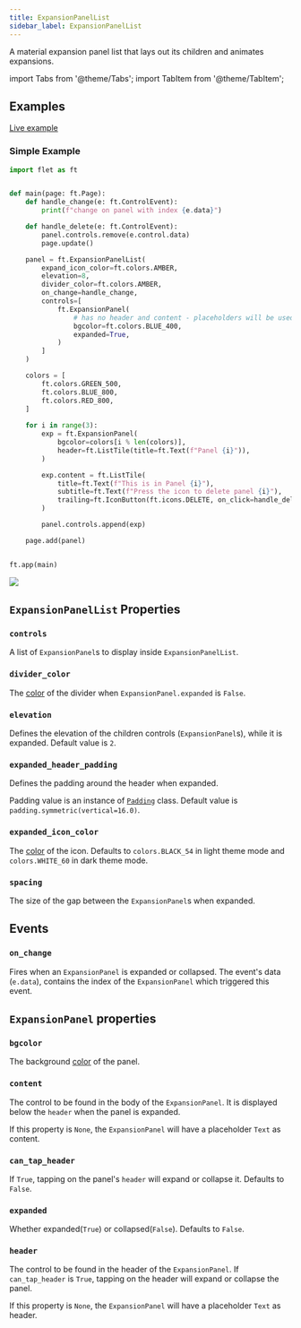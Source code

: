 ```yaml
---
title: ExpansionPanelList
sidebar_label: ExpansionPanelList
---
```


A material expansion panel list that lays out its children and animates expansions.


import Tabs from '@theme/Tabs';
import TabItem from '@theme/TabItem';

## Examples

[Live example](https://flet-controls-gallery.fly.dev/layout/expansionpanellist)

### Simple Example

<Tabs groupId="language">
  <TabItem value="python" label="Python" default>

```python
import flet as ft


def main(page: ft.Page):
    def handle_change(e: ft.ControlEvent):
        print(f"change on panel with index {e.data}")

    def handle_delete(e: ft.ControlEvent):
        panel.controls.remove(e.control.data)
        page.update()

    panel = ft.ExpansionPanelList(
        expand_icon_color=ft.colors.AMBER,
        elevation=8,
        divider_color=ft.colors.AMBER,
        on_change=handle_change,
        controls=[
            ft.ExpansionPanel(
                # has no header and content - placeholders will be used
                bgcolor=ft.colors.BLUE_400,
                expanded=True,
            )
        ]
    )

    colors = [
        ft.colors.GREEN_500,
        ft.colors.BLUE_800,
        ft.colors.RED_800,
    ]
    
    for i in range(3):
        exp = ft.ExpansionPanel(
            bgcolor=colors[i % len(colors)],
            header=ft.ListTile(title=ft.Text(f"Panel {i}")),
        )

        exp.content = ft.ListTile(
            title=ft.Text(f"This is in Panel {i}"),
            subtitle=ft.Text(f"Press the icon to delete panel {i}"),
            trailing=ft.IconButton(ft.icons.DELETE, on_click=handle_delete, data=exp),
        )

        panel.controls.append(exp)

    page.add(panel)


ft.app(main)
```
  </TabItem>
</Tabs>

<img src="/img/docs/controls/expansion-panel/expansion-panel.gif" className="screenshot-40"/>

## `ExpansionPanelList` Properties

### `controls`

A list of `ExpansionPanel`s to display inside `ExpansionPanelList`.

### `divider_color`

The [color](/docs/reference/colors) of the divider when `ExpansionPanel.expanded` is `False`.

### `elevation`

Defines the elevation of the children controls (`ExpansionPanel`s), while it is expanded. Default value is `2`.

### `expanded_header_padding`

Defines the padding around the header when expanded. 

Padding value is an instance of [`Padding`](/docs/reference/types/padding) class. Default value
is `padding.symmetric(vertical=16.0)`.

### `expanded_icon_color`

The [color](/docs/reference/colors) of the icon. Defaults to `colors.BLACK_54` in light theme mode and `colors.WHITE_60` in dark theme mode.

### `spacing`

The size of the gap between the `ExpansionPanel`s when expanded.

## Events

### `on_change`

Fires when an `ExpansionPanel` is expanded or collapsed. The event's data (`e.data`), contains the index of the `ExpansionPanel` which triggered this event.

## `ExpansionPanel` properties

### `bgcolor`

The background [color](/docs/reference/colors) of the panel.

### `content`

The control to be found in the body of the `ExpansionPanel`. It is displayed below the `header` when the panel is expanded.

If this property is `None`, the `ExpansionPanel` will have a placeholder `Text` as content.

### `can_tap_header`

If `True`, tapping on the panel's `header` will expand or collapse it. Defaults to `False`.

### `expanded`

Whether expanded(`True`) or collapsed(`False`). Defaults to `False`.

### `header`

The control to be found in the header of the `ExpansionPanel`. If `can_tap_header` is `True`, tapping on the header will expand or collapse the panel.

If this property is `None`, the `ExpansionPanel` will have a placeholder `Text` as header.
